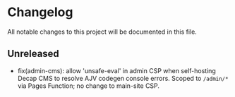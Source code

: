 # Changelog

All notable changes to this project will be documented in this file.

## Unreleased

- fix(admin-cms): allow 'unsafe-eval' in admin CSP when self-hosting Decap CMS to resolve AJV codegen console errors. Scoped to `/admin/*` via Pages Function; no change to main-site CSP.

